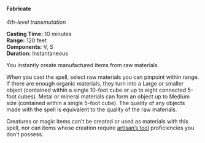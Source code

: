 #### Fabricate
<!-- markdownlint-disable link-image-reference-definitions -->
[_metadata_:spell_name]:- "Fabricate"
[_metadata_:spell_level]:- "4"
[_metadata_:spell_school]:- "transmutation"
[_metadata_:ritual]:- "false"
[_metadata_:casting_time_amount]:- "10"
[_metadata_:casting_time_unit]:- "minutes"
[_metadata_:range]:- "120 feet"
[_metadata_:components_verbal]:- "true"
[_metadata_:components_somatic]:- "true"
[_metadata_:components_material]:- "false"
[_metadata_:duration]:- "Instantaneous"
[_metadata_:concentration]:- "false"
[_metadata_:compared_to_wotc_srd_5.1]:- "mechanics_same_wording_different"
[_metadata_:compared_to_a5e_srd]:- "mechanics_same_wording_different"
<!-- markdownlint-disable-next-line no-emphasis-as-heading -->
_4th-level transmutation_

**Casting Time:** 10 minutes \
**Range:** 120 feet \
**Components:** V, S \
**Duration:** Instantaneous

You instantly create manufactured items from raw materials.

When you cast the spell, select raw materials you can pinpoint within range.
If there are enough organic materials, they turn into a Large or smaller object (contained within a single 10-foot cube or up to eight connected 5-foot cubes).
Metal or mineral materials can form an object up to Medium size (contained within a single 5-foot cube).
The quality of any objects made with the spell is equivalent to the quality of the raw materials.

Creatures or magic items can’t be created or used as materials with this spell, nor can items whose creation require [artisan’s tool](#Tools_tools) proficiencies you don’t possess.
